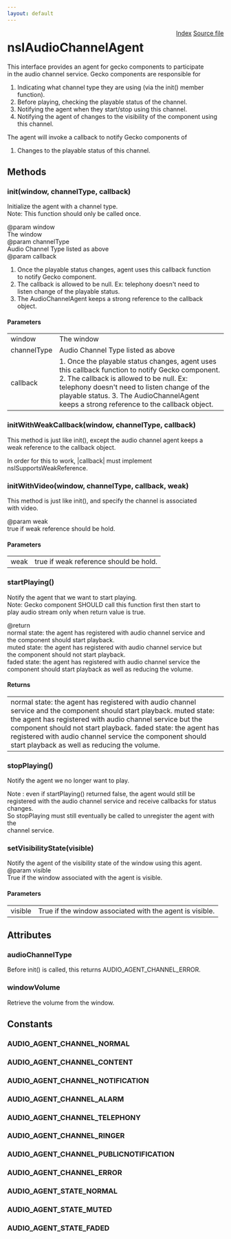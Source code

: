 ```yaml
---
layout: default
---
```

<div class='links' style='float:right'><a href="../index.html">Index</a>
<a href="http://dxr.mozilla.org/mozilla-central/source/dom/audiochannel/nsIAudioChannelAgent.idl">Source file</a>
</div>

# nsIAudioChannelAgent #
  
This interface provides an agent for gecko components to participate  
in the audio channel service. Gecko components are responsible for  
  1. Indicating what channel type they are using (via the init() member  
     function).  
  2. Before playing, checking the playable status of the channel.  
  3. Notifying the agent when they start/stop using this channel.  
  4. Notifying the agent of changes to the visibility of the component using  
     this channel.  
  
The agent will invoke a callback to notify Gecko components of  
  1. Changes to the playable status of this channel.  
  

## Methods ##

### init(window, channelType, callback) ###
  
Initialize the agent with a channel type.  
Note: This function should only be called once.  
  
@param window  
   The window  
@param channelType  
   Audio Channel Type listed as above  
@param callback  
   1. Once the playable status changes, agent uses this callback function  
      to notify Gecko component.  
   2. The callback is allowed to be null. Ex: telephony doesn't need to  
      listen change of the playable status.  
   3. The AudioChannelAgent keeps a strong reference to the callback  
      object.  
  

#### Parameters ####

<table>

<tr>
<td>window</td>
<td>   The window  
</td>
</tr>

<tr>
<td>channelType</td>
<td>   Audio Channel Type listed as above  
</td>
</tr>

<tr>
<td>callback</td>
<td>   1. Once the playable status changes, agent uses this callback function  
      to notify Gecko component.  
   2. The callback is allowed to be null. Ex: telephony doesn't need to  
      listen change of the playable status.  
   3. The AudioChannelAgent keeps a strong reference to the callback  
      object.  
</td>
</tr>

</table>

### initWithWeakCallback(window, channelType, callback) ###
  
This method is just like init(), except the audio channel agent keeps a  
weak reference to the callback object.  
  
In order for this to work, |callback| must implement  
nsISupportsWeakReference.  
  

### initWithVideo(window, channelType, callback, weak) ###
  
This method is just like init(), and specify the channel is associated  
with video.  
  
@param weak  
   true if weak reference should be hold.  
  

#### Parameters ####

<table>

<tr>
<td>weak</td>
<td>   true if weak reference should be hold.  
</td>
</tr>

</table>

### startPlaying() ###
  
Notify the agent that we want to start playing.  
Note: Gecko component SHOULD call this function first then start to  
         play audio stream only when return value is true.  
  
  
@return  
   normal state: the agent has registered with audio channel service and  
         the component should start playback.  
   muted state: the agent has registered with audio channel service but  
         the component should not start playback.  
   faded state: the agent has registered with audio channel service the  
         component should start playback as well as reducing the volume.  
  

#### Returns ####

<table>

<tr>
<td>   normal state: the agent has registered with audio channel service and  
         the component should start playback.  
   muted state: the agent has registered with audio channel service but  
         the component should not start playback.  
   faded state: the agent has registered with audio channel service the  
         component should start playback as well as reducing the volume.  
</td>
</tr>

</table>

### stopPlaying() ###
  
Notify the agent we no longer want to play.  
  
Note : even if startPlaying() returned false, the agent would still be  
       registered with the audio channel service and receive callbacks for status changes.  
       So stopPlaying must still eventually be called to unregister the agent with the  
       channel service.  
  

### setVisibilityState(visible) ###
  
Notify the agent of the visibility state of the window using this agent.  
@param visible  
   True if the window associated with the agent is visible.  
  

#### Parameters ####

<table>

<tr>
<td>visible</td>
<td>   True if the window associated with the agent is visible.  
</td>
</tr>

</table>

## Attributes ##

### audioChannelType ###
  
Before init() is called, this returns AUDIO_AGENT_CHANNEL_ERROR.  
  

### windowVolume ###
  
Retrieve the volume from the window.  
  

## Constants ##

### AUDIO_AGENT_CHANNEL_NORMAL ###

### AUDIO_AGENT_CHANNEL_CONTENT ###

### AUDIO_AGENT_CHANNEL_NOTIFICATION ###

### AUDIO_AGENT_CHANNEL_ALARM ###

### AUDIO_AGENT_CHANNEL_TELEPHONY ###

### AUDIO_AGENT_CHANNEL_RINGER ###

### AUDIO_AGENT_CHANNEL_PUBLICNOTIFICATION ###

### AUDIO_AGENT_CHANNEL_ERROR ###

### AUDIO_AGENT_STATE_NORMAL ###

### AUDIO_AGENT_STATE_MUTED ###

### AUDIO_AGENT_STATE_FADED ###
